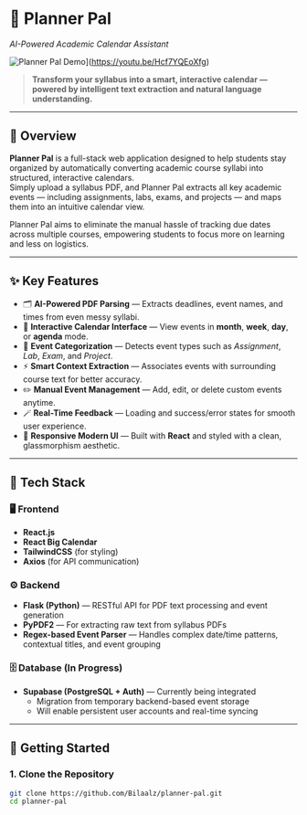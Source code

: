 # 🧠 Planner Pal  
*AI-Powered Academic Calendar Assistant*

![Planner Pal Demo](https://img.youtube.com/vi/Hcf7YQEoXfg/0.jpg)](https://youtu.be/Hcf7YQEoXfg)

> **Transform your syllabus into a smart, interactive calendar — powered by intelligent text extraction and natural language understanding.**

---

## 📘 Overview

**Planner Pal** is a full-stack web application designed to help students stay organized by automatically converting academic course syllabi into structured, interactive calendars.  
Simply upload a syllabus PDF, and Planner Pal extracts all key academic events — including assignments, labs, exams, and projects — and maps them into an intuitive calendar view.

Planner Pal aims to eliminate the manual hassle of tracking due dates across multiple courses, empowering students to focus more on learning and less on logistics.

---

## ✨ Key Features

- 🗂️ **AI-Powered PDF Parsing** — Extracts deadlines, event names, and times from even messy syllabi.  
- 📅 **Interactive Calendar Interface** — View events in **month**, **week**, **day**, or **agenda** mode.  
- 🧭 **Event Categorization** — Detects event types such as *Assignment*, *Lab*, *Exam*, and *Project*.  
- ⚡ **Smart Context Extraction** — Associates events with surrounding course text for better accuracy.  
- ✏️ **Manual Event Management** — Add, edit, or delete custom events anytime.  
- 🪄 **Real-Time Feedback** — Loading and success/error states for smooth user experience.  
- 📱 **Responsive Modern UI** — Built with **React** and styled with a clean, glassmorphism aesthetic.  

---

## 🧩 Tech Stack

### 🖥️ Frontend
- **React.js**
- **React Big Calendar**
- **TailwindCSS** (for styling)
- **Axios** (for API communication)

### ⚙️ Backend
- **Flask (Python)** — RESTful API for PDF text processing and event generation  
- **PyPDF2** — For extracting raw text from syllabus PDFs  
- **Regex-based Event Parser** — Handles complex date/time patterns, contextual titles, and event grouping  

### 🗄️ Database (In Progress)
- **Supabase (PostgreSQL + Auth)** — Currently being integrated  
  - Migration from temporary backend-based event storage  
  - Will enable persistent user accounts and real-time syncing  

---

## 🚀 Getting Started

### 1. Clone the Repository
```bash
git clone https://github.com/Bilaalz/planner-pal.git
cd planner-pal
